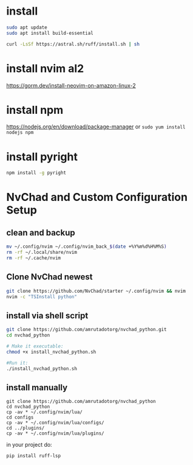 # install 
```bash
sudo apt update
sudo apt install build-essential

curl -LsSf https://astral.sh/ruff/install.sh | sh
```
# install nvim al2
https://gorm.dev/install-neovim-on-amazon-linux-2

# install npm
https://nodejs.org/en/download/package-manager
or `sudo yum install nodejs npm`


# install pyright
```bash
npm install -g pyright
```

# NvChad and Custom Configuration Setup

## clean and backup
```bash
mv ~/.config/nvim ~/.config/nvim_back_$(date +%Y%m%d%H%M%S)
rm -rf ~/.local/share/nvim
rm -rf ~/.cache/nvim
```

## Clone NvChad newest
```bash
git clone https://github.com/NvChad/starter ~/.config/nvim && nvim
nvim -c "TSInstall python"
```
## install via shell script
```bash
git clone https://github.com/amrutadotorg/nvchad_python.git
cd nvchad_python

# Make it executable: 
chmod +x install_nvchad_python.sh

#Run it:
./install_nvchad_python.sh
```

## install manually
```
git clone https://github.com/amrutadotorg/nvchad_python
cd nvchad_python
cp -av * ~/.config/nvim/lua/
cd configs
cp -av * ~/.config/nvim/lua/configs/
cd ../plugins/
cp -av * ~/.config/nvim/lua/plugins/
```
in your project do:
```bash
pip install ruff-lsp
```
